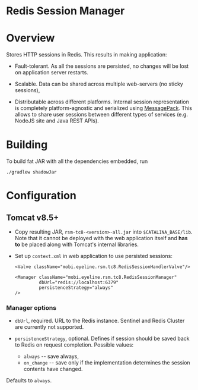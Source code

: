 # Redis Session Manager

# Overview

Stores HTTP sessions in Redis. This results in making application:

- Fault-tolerant. 
As all the sessions are persisted, no changes will be lost on application server restarts.

- Scalable. 
Data can be shared across multiple web-servers (no sticky sessions),

- Distributable across different platforms. 
Internal session representation is completely platform-agnostic and 
serialized using [MessagePack](http://msgpack.org). This allows to share user sessions between 
different types of services (e.g. NodeJS site and Java REST APIs).

# Building

To build fat JAR with all the dependencies embedded, run

    ./gradlew shadowJar
    

# Configuration

## Tomcat v8.5+

- Copy resulting JAR, `rsm-tc8-<version>-all.jar` into `$CATALINA_BASE/lib`.
Note that it cannot be deployed with the web application itself and **has to** be placed along with 
Tomcat's internal libraries.
  
- Set up `context.xml` in web application to use persisted sessions:

    <Context>
    
      <Valve className="mobi.eyeline.rsm.tc8.RedisSessionHandlerValve"/>
      
      <Manager className="mobi.eyeline.rsm.tc8.RedisSessionManager"
               dbUrl="redis://localhost:6379"
               persistenceStrategy="always"
      />
    
    </Context>
    
### Manager options

- `dbUrl`, required. URL to the Redis instance. 
Sentinel and Redis Cluster are currently not supported.

- `persistenceStrategy`, optional. Defines if session should be saved back to Redis
on request completion. 
Possible values:

  - `always` -- save always,
  - `on_change` -- save only if the implementation determines the session contents have changed.

Defaults to `always`.